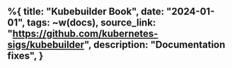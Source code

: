 %{
    title: "Kubebuilder Book",
    date: "2024-01-01",
    tags: ~w(docs),
    source_link: "https://github.com/kubernetes-sigs/kubebuilder",
    description: "Documentation fixes",
}
---
